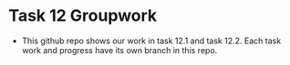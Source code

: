 # Task 12 Groupwork

- This github repo shows our work in task 12.1 and task 12.2. Each task work and progress have its own branch in this repo.

